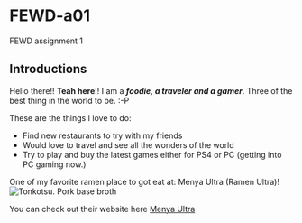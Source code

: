 # FEWD-a01
FEWD assignment 1

## Introductions
Hello there!! **Teah here**!!
I am a _**foodie, a traveler and a gamer**_. Three of the best thing in the world to be. :-P

These are the things I love to do:
* Find new restaurants to try with my friends
* Would love to travel and see all the wonders of the world
* Try to play and buy the latest games either for PS4 or PC (getting into PC gaming now.)

One of my favorite ramen place to got eat at: Menya Ultra (Ramen Ultra)!
![Tonkotsu. Pork base broth](http://menya-ultra.com/images/menu/MenuTonkotsu640h.jpg)

You can check out their website here [Menya Ultra](http://www.menya-ultra.com/index.html)

